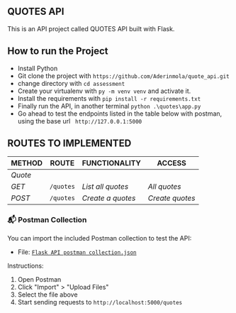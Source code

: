 ## QUOTES API
This is an API project called QUOTES API built with Flask.


## How to run the Project
- Install Python
- Git clone the project with ```https://github.com/Aderinmola/quote_api.git```
- change directory with ``` cd assessment ``` 
- Create your virtualenv with `py -m venv venv` and activate it.
- Install the requirements with ``` pip install -r requirements.txt ```
- Finally run the API, in another terminal
``` python .\quotes\app.py ```
- Go ahead to test the endpoints listed in the table below with postman, using the base url ``` http://127.0.0.1:5000```


## ROUTES TO IMPLEMENTED
| METHOD | ROUTE | FUNCTIONALITY |ACCESS|
| ------- | ----- | ------------- | ------------- |
_Quote_|
| *GET* | ```/quotes``` | _List all quotes_|_All quotes_|
| *POST* | ```/quotes``` | _Create a quotes_|_Create quotes_|

### 📬 Postman Collection

You can import the included Postman collection to test the API:

- File: [`Flask API postman collection.json`](./quotes_api.postman_collection.json)

Instructions:
1. Open Postman
2. Click "Import" > "Upload Files"
3. Select the file above
4. Start sending requests to `http://localhost:5000/quotes`



